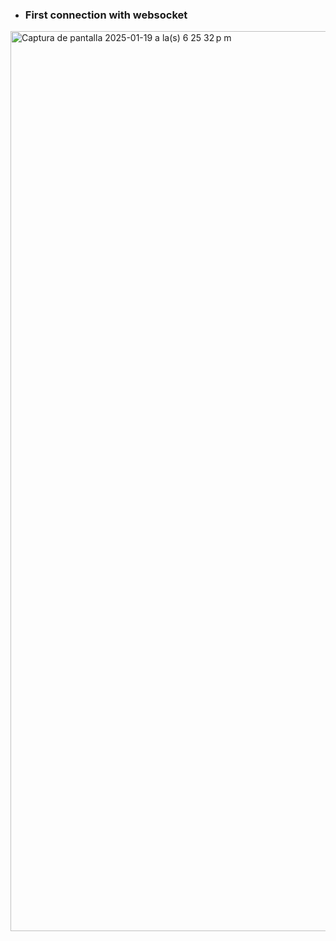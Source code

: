 - ### First connection with websocket

<img width="1440" alt="Captura de pantalla 2025-01-19 a la(s) 6 25 32 p m" src="https://github.com/user-attachments/assets/b8c1fcb1-5c31-40d2-a659-d215d8fa62de" />
